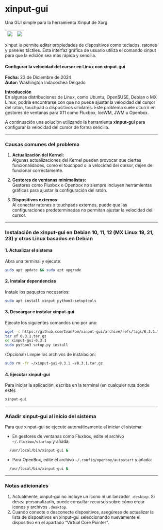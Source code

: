 # xinput-gui
Una GUI simple para la herramienta Xinput de Xorg.

| ![](https://user-images.githubusercontent.com/1174413/61573693-78d29000-aaa2-11e9-834c-2d7f35c765e3.png) | ![](https://user-images.githubusercontent.com/1174413/61573694-78d29000-aaa2-11e9-902f-7c5989cc43f8.png) |
| --- | --- |

xinput le permite editar propiedades de dispositivos como teclados, ratones y paneles táctiles. Esta interfaz gráfica de usuario utiliza el comando xinput para que la edición sea más rápida y sencilla.

#### **Configurar la velocidad del cursor en Linux con xinput-gui**
**Fecha:** 23 de Diciembre de 2024  
**Autor:** Washington Indacochea Delgado  

**Introducción**  
En algunas distribuciones de Linux, como Ubuntu, OpenSUSE, Debian o MX Linux, podría encontrarse con que no puede ajustar la velocidad del cursor del ratón, touchpad o dispositivos similares. Este problema suele ocurrir en gestores de ventanas para X11 como Fluxbox, IceWM, JWM u Openbox.  

A continuación una solución utilizando la herramienta **xinput-gui** para configurar la velocidad del cursor de forma sencilla.  

---

### **Causas comunes del problema**
1. **Actualización del Kernel:**  
   Algunas actualizaciones del Kernel pueden provocar que ciertas funcionalidades, como el touchpad o la velocidad del cursor, dejen de funcionar correctamente.  

2. **Gestores de ventanas minimalistas:**  
   Gestores como Fluxbox o Openbox no siempre incluyen herramientas gráficas para ajustar la configuración del ratón.  

3. **Dispositivos externos:**  
   Al conectar ratones o touchpads externos, puede que las configuraciones predeterminadas no permitan ajustar la velocidad del cursor.  

---

### **Instalación de xinput-gui en Debian 10, 11, 12 (MX Linux 19, 21, 23) y otros Linux basados en Debian**
#### **1. Actualizar el sistema**  
Abra una terminal y ejecute:  
```bash
sudo apt update && sudo apt upgrade
```  

#### **2. Instalar dependencias**  
Instale los paquetes necesarios:  
```bash
sudo apt install xinput python3-setuptools
```  

#### **3. Descargar e instalar xinput-gui**  
Ejecute los siguientes comandos uno por uno:  
```bash
wget -c https://github.com/IvanFon/xinput-gui/archive/refs/tags/0.3.1.tar.gz
tar xf 0.3.1.tar.gz
cd xinput-gui-0.3.1
sudo python3 setup.py install
```  

(Opcional) Limpie los archivos de instalación:  
```bash
sudo rm -fr ~/xinput-gui-0.3.1 ~/0.3.1.tar.gz
```  

#### **4. Ejecutar xinput-gui**  
Para iniciar la aplicación, escriba en la terminal (en cualquier ruta donde esté):  
```bash
xinput-gui
```  

---

### **Añadir xinput-gui al inicio del sistema**
Para que xinput-gui se ejecute automáticamente al iniciar el sistema:  
- En gestores de ventanas como Fluxbox, edite el archivo `~/.fluxbox/startup` y añada:  

```bash
  /usr/local/bin/xinput-gui &
```  
- Para OpenBox, edite el archivo `~/.config/openbox/autostart` y añada:  

```bash
  /usr/local/bin/xinput-gui &
```  

---

### **Notas adicionales**  
1. Actualmente, xinput-gui no incluye un ícono ni un lanzador `.desktop`. Si desea personalizarlo, puede consultar recursos sobre cómo crear iconos y archivos `.desktop`.  
2. Cuando conecte o desconecte dispositivos, asegúrese de actualizar la lista de dispositivos en xinput-gui seleccionando nuevamente el dispositivo en el apartado "Virtual Core Pointer".  
